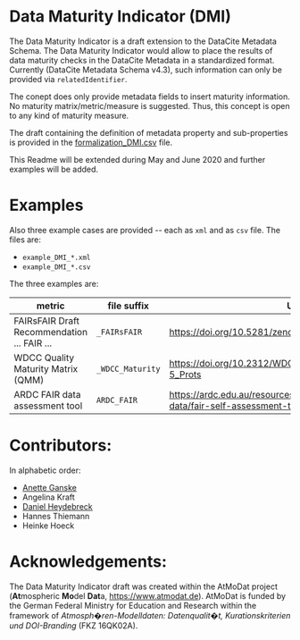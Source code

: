 # Data Maturity Indicator (DMI)

The Data Maturity Indicator is a draft extension to the DataCite Metadata Schema. The Data Maturity Indicator would allow to place the results of data maturity checks in the DataCite Metadata in a standardized format. Currently (DataCite Metadata Schema v4.3), such information can only be provided via `relatedIdentifier`.

The conept does only provide metadata fields to insert maturity information. No maturity matrix/metric/measure is suggested. Thus, this concept is open to any kind of maturity measure.

The draft containing the definition of metadata property and sub-properties is provided in the [formalization_DMI.csv](formalization_DMI.csv) file.

This Readme will be extended during May and June 2020 and further examples will be added.


# Examples

Also three example cases are provided -- each as `xml` and as `csv` file. The files are:

* `example_DMI_*.xml`
* `example_DMI_*.csv`

The three examples are:

| metric                                       | file suffix      | URL                                                         |
|----------------------------------------------|------------------|---------------------------------------------------------------------------------------|
|  FAIRsFAIR Draft Recommendation ... FAIR ... | `_FAIRsFAIR`     | https://doi.org/10.5281/zenodo.3678716                                                |
| WDCC Quality Maturity Matrix (QMM)           | `_WDCC_Maturity` | https://doi.org/10.2312/WDCC/TR_QMM_Checkl_Levels_4-5_Prots                           |
| ARDC FAIR data assessment tool               | `ARDC_FAIR`      | https://ardc.edu.au/resources/working-with-data/fair-data/fair-self-assessment-tool/ |



# Contributors:

In alphabetic order:

* [Anette Ganske](https://github.com/anganske)
* Angelina Kraft
* [Daniel Heydebreck](https://github.com/neumannd)
* Hannes Thiemann
* Heinke Hoeck


# Acknowledgements:

The Data Maturity Indicator draft was created within the AtMoDat project (**At**mospheric **Mo**del **Dat**a, https://www.atmodat.de). AtMoDat is funded by the German Federal Ministry for Education and Research within the framework of *Atmosph�ren-Modelldaten: Datenqualit�t, Kurationskriterien und DOI-Branding* (FKZ 16QK02A).
